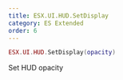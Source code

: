 ```yaml
---
title: ESX.UI.HUD.SetDisplay
category: ES Extended
order: 6
---
```


```lua
ESX.UI.HUD.SetDisplay(opacity)
```

Set HUD opacity

